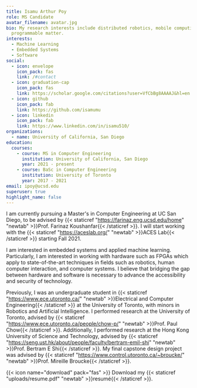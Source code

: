 ```yaml
---
title: Isamu Arthur Poy
role: MS Candidate
avatar_filename: avatar.jpg
bio: My research interests include distributed robotics, mobile computing and
  programmable matter.
interests:
  - Machine Learning
  - Embedded Systems
  - Software
social:
  - icon: envelope
    icon_pack: fas
    link: /#contact
  - icon: graduation-cap
    icon_pack: fas
    link: https://scholar.google.com/citations?user=VfCbBg8AAAAJ&hl=en
  - icon: github
    icon_pack: fab
    link: https://github.com/isamumu
  - icon: linkedin
    icon_pack: fab
    link: https://www.linkedin.com/in/isamu510/
organizations:
  - name: University of California, San Diego
education:
  courses:
    - course: MS in Computer Engineering
      institution: University of California, San Diego
      year: 2021 - present
    - course: BaSc in Computer Engineering
      institution: University of Toronto
      year: 2017 - 2021
email: ipoy@ucsd.edu
superuser: true
highlight_name: false
---
```


I am currently pursuing a Master's in Computer Engineering at UC San Diego, to be advised by {{< staticref "https://farinaz.eng.ucsd.edu/home" "newtab" >}}Prof. Farinaz Koushanfar{{< /staticref >}}. I will start working with the {{< staticref "https://aceslab.org/" "newtab" >}}ACES Lab{{< /staticref >}} starting Fall 2021.

I am interested in embedded systems and applied machine learning. Particularly, I am interested in working with hardware such as FPGAs which apply to state-of-the-art techniques in fields such as robotics, human computer interaction, and computer systems. I believe that bridging the gap between hardware and software is necessary to advance the accessibility and security of technology.

Previously, I was an undergraduate student in {{< staticref "https://www.ece.utoronto.ca/" "newtab" >}}Electrical and Computer Engineering{{< /staticref >}} at the University of Toronto, with minors in Robotics and Artificial Intelligence. I performed research at the University of Toronto, advised by {{< staticref "https://www.ece.utoronto.ca/people/chow-p/" "newtab" >}}Prof. Paul Chow{{< /staticref >}}. Additionally, I performed research at the Hong Kong University of Science and Technology, advised by {{< staticref "https://seng.ust.hk/about/people/faculty/bertram-emil-shi" "newtab" >}}Prof. Bertram E Shi{{< /staticref >}}. My final capstone design project was advised by {{< staticref "https://www.control.utoronto.ca/~broucke/" "newtab" >}}Prof. Mireille Broucke{{< /staticref >}}.

{{< icon name="download" pack="fas" >}} Download my {{< staticref "uploads/resume.pdf" "newtab" >}}resumé{{< /staticref >}}.